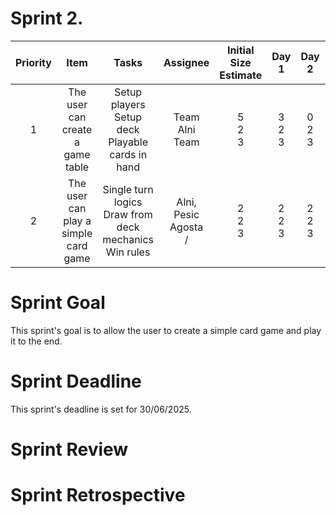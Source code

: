 # Sprint 2.

| Priority |                 Item                 |                             Tasks                             |           Assignee           | Initial Size Estimate |     Day 1     |     Day 2     |     Day 3     |     Day 4     | Day 5 | Day 6 | Day 7 |
|:--------:|:------------------------------------:|:-------------------------------------------------------------:|:----------------------------:|:---------------------:|:-------------:|:-------------:|:-------------:|:-------------:|:-----:|:-----:|:-----:|
|    1     |   The user can create a game table   |    Setup players<br/>Setup deck<br/>Playable cards in hand    |    Team<br/>Alni<br/>Team    |     5<br/>2<br/>3     | 3<br/>2<br/>3 | 0<br/>2<br/>3 | /<br/>0<br/>2 | /<br/>/<br/>0 |       |       |       |
|    2     | The user can play a simple card game | Single turn logics<br/>Draw from deck mechanics<br/>Win rules | Alni, Pesic<br/>Agosta<br/>/ |     2<br/>2<br/>3     | 2<br/>2<br/>3 | 2<br/>2<br/>3 | 2<br/>2<br/>3 |               |       |       |       |

# Sprint Goal
This sprint's goal is to allow the user to create a simple card game and play it to the end.
# Sprint Deadline
This sprint's deadline is set for 30/06/2025.
# Sprint Review

# Sprint Retrospective
